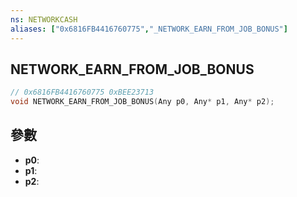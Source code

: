 ```yaml
---
ns: NETWORKCASH
aliases: ["0x6816FB4416760775","_NETWORK_EARN_FROM_JOB_BONUS"]
---
```

## NETWORK_EARN_FROM_JOB_BONUS

```c
// 0x6816FB4416760775 0xBEE23713
void NETWORK_EARN_FROM_JOB_BONUS(Any p0, Any* p1, Any* p2);
```


## 參數
* **p0**: 
* **p1**: 
* **p2**: 

